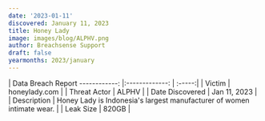 ```yaml
---
date: '2023-01-11'
discovered: January 11, 2023
title: Honey Lady
image: images/blog/ALPHV.png
author: Breachsense Support
draft: false
yearmonths: 2023/january
---
```



| Data Breach Report
------------:     |:-------------:    | :-----:|
| Victim      | honeylady.com      | 
| Threat Actor      | ALPHV      | 
| Date Discovered      | Jan 11, 2023      | 
| Description      | Honey Lady is Indonesia's largest manufacturer of women intimate wear.      | 
| Leak Size      | 820GB      | 

